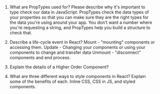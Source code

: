 1. What are PropTypes used for? Please describe why it's important to type check our data in JavaScript.
PropTypes check the data types of your properties so that you can make sure they are the right types for the data you're using around your app. You don't want a number where you're requesting a string, and PropTypes help you build a structure to check that.

2. Describe a life-cycle event in React?
Mount - "mounting" components or accessing them.
Update - Changing your components or using your components to change and transfer data
Unmount - "disconnect" components and end process.

3. Explain the details of a Higher Order Component?


4. What are three different ways to style components in React? Explain some of the benefits of each.
Inline CSS, CSS in JS, and styled components.